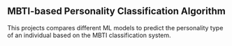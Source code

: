 ## MBTI-based Personality Classification Algorithm
This projects compares different ML models to predict the personality type of an individual based on the MBTI classification system.
